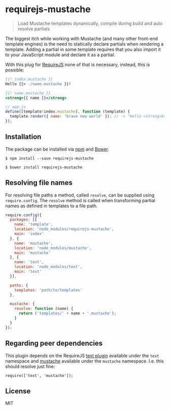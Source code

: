 # requirejs-mustache

> Load Mustache templates dynamically, compile during build and auto resolve partials

The biggest itch while working with Mustache (and many other front-end template engines) is the need to statically declare partials when rendering a template. Adding a partial in some template requires that you also import it to your JavaScript module and declare it as a partial.

With this plug for [RequireJS](http://requirejs.org) none of that is necessary, instead, this is possible:

```mustache
{{! index.mustache }}
Hello {{> ./name.mustache }}!
```

```mustache
{{! name.mustache }}
<strong>{{ name }}</strong>
```

```javascript
// app.js
define([template!index.mustache], function (template) {
  template.render({ name: 'brave new world' }); // -> "Hello <strong>brave new world</strong>!"
});
```

## Installation

The package can be installed via [npm](https://www.npmjs.com) and [Bower](http://bower.io).

```
$ npm install --save requirejs-mustache
```

```
$ bower install requirejs-mustache
```

## Resolving file names

For resolving file paths a method, called `resolve`, can be supplied using `require.config`. The `resolve` method is called when transforming partial names as defined in templates to a file path.

```javascript
require.config({
  packages: [{
    name: 'template',
    location: 'node_modules/requirejs-mustache',
    main: 'index'
  }, {
    name: 'mustache',
    location: 'node_modules/mustache',
    main: 'mustache'
  }, {
    name: 'text',
    location: 'node_modules/text',
    main: 'text'
  }],

  paths: {
    templates: 'path/to/templates'
  },

  mustache: {
    resolve: function (name) {
      return ('templates/' + name + '.mustache');
    }
  }
});
```

## Regarding peer dependencies

This plugin depends on the RequireJS [text plugin](https://github.com/requirejs/text) available under the `text` namespace and [mustache](https://github.com/janl/mustache.js) available under the `mustache` namespace. I.e. this should resolve just fine:

```javascripts
require(['text', 'mustache']);
```

## License

MIT
